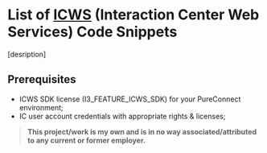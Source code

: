 # List of [ICWS](https://help.genesys.com/developer/cic/docs/icws/webhelp/conceptualcontent/welcome.htm) (Interaction Center Web Services) Code Snippets
[desription]
## Prerequisites

- ICWS SDK license (I3_FEATURE_ICWS_SDK) for your PureConnect environment;
- IC user account credentials with appropriate rights & licenses;

> **This project/work is my own and is in no way associated/attributed to any current or former employer.**
